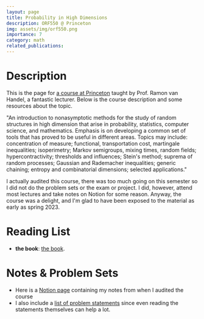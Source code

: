 ```yaml
---
layout: page
title: Probability in High Dimensions
description: ORF550 @ Princeton
img: assets/img/orf550.png
importance: 7
category: math
related_publications: 
---
```


# Description
This is the page for <a href="https://registrar.princeton.edu/course-offerings/course-details?term=1234&courseid=013812">a course at Princeton</a> taught by Prof. Ramon van Handel, a fantastic lecturer. Below is the course description and some resources about the topic.

"An introduction to nonasymptotic methods for the study of random structures in high dimension that arise in probability, statistics, computer science, and mathematics. Emphasis is on developing a common set of tools that has proved to be useful in different areas. Topics may include: concentration of measure; functional, transportation cost, martingale inequalities; isoperimetry; Markov semigroups, mixing times, random fields; hypercontractivity; thresholds and influences; Stein's method; suprema of random processes; Gaussian and Rademacher inequalities; generic chaining; entropy and combinatorial dimensions; selected applications."

I actually audited this course, there was too much going on this semester so I did not do the problem sets or the exam or project. I did, however, attend most lectures and take notes on Notion for some reason. Anyway, the course was a delight, and I'm glad to have been exposed to the material as early as spring 2023. 

# Reading List
- **the book**: <a href="https://web.math.princeton.edu/~rvan/APC550.pdf">the book</a>. 

# Notes & Problem Sets
- Here is a <a href="https://bigmanoncampus.notion.site/bigmanoncampus/ORF-550-Notes-5c741b59b4dd4e9eaf39d82c9636fd08">Notion page</a> containing my notes from when I audited the course
- I also include a <a href="https://bigmanoncampus.notion.site/ORF-550-Problem-Statements-cfabefe51ccd4685ad4787672760fccf">list of problem statements</a> since even reading the statements themselves can help a lot.
